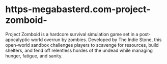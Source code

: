 # https-megabasterd.com-project-zomboid-
Project Zomboid is a hardcore survival simulation game set in a post-apocalyptic world overrun by zombies. Developed by The Indie Stone, this open-world sandbox challenges players to scavenge for resources, build shelters, and fend off relentless hordes of the undead while managing hunger, fatigue, and sanity.
